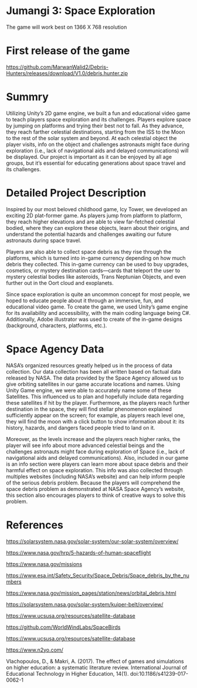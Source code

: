 # Jumangi 3: Space Exploration
The game will work best on 1366 X 768 resolution


# First release of the game
https://github.com/MarwanWalid2/Debris-Hunters/releases/download/V1.0/debris.hunter.zip

# Summry
Utilizing Unity’s 2D game engine, we built a fun and educational video game to teach players space exploration and its challenges. Players explore space by jumping on platforms and trying their best not to fall. As they advance, they reach farther celestial destinations, starting from the ISS to the Moon to the rest of the solar system and beyond. At each celestial object the player visits, info on the object and challenges astronauts might face during exploration (i.e., lack of navigational aids and delayed communications) will be displayed. Our project is important as it can be enjoyed by all age groups, but it’s essential for educating generations about space travel and its challenges.

# Detailed Project Description
Inspired by our most beloved childhood game, Icy Tower, we developed an exciting 2D plat-former game. As players jump from platform to platform, they reach higher elevations and are able to view far-fetched celestial bodied, where they can explore these objects, learn about their origins, and understand the potential hazards and challenges awaiting our future astronauts during space travel.  

Players are also able to collect space debris as they rise through the platforms, which is turned into in-game currency depending on how much debris they collected. This in-game currency can be used to buy upgrades, cosmetics, or mystery destination cards—cards that teleport the user to mystery celestial bodies like asteroids, Trans Neptunian Objects, and even further out in the Oort cloud and exoplanets. 

Since space exploration is quite an uncommon concept for most people, we hoped to educate people about it through an immersive, fun, and educational video game. To create the game, we used Unity’s game engine for its availability and accessibility, with the main coding language being C#. Additionally, Adobe illustrator was used to create of the in-game designs (background, characters, platforms, etc.).

# Space Agency Data
NASA’s organized resources greatly helped us in the process of data collection. Our data collection has been all written based on factual data released by NASA. The data provided by the Space Agency allowed us to give orbiting satellites in our game accurate locations and names. Using Unity Game engine, we were able to accurately name some of these Satellites. This influenced us to plan and hopefully include data regarding these satellites if hit by the player. Furthermore, as the players reach further destination in the space, they will find stellar phenomenon explained sufficiently appear on the screen; for example, as players reach level one, they will find the moon with a click button to show information about it: its history, hazards, and dangers faced people tried to land on it. 

Moreover, as the levels increase and the players reach higher ranks, the player will see info about more advanced celestial beings and the challenges astronauts might face during exploration of Space (i.e., lack of navigational aids and delayed communications). Also, included in our game is an info section were players can learn more about space debris and their harmful effect on space exploration. This info was also collected through multiples websites (including NASA’s website) and can help inform people of the serious debris problem. Because the players will comprehend the space debris problem as demonstrated at NASA Space Agency’s website, this section also encourages players to think of creative ways to solve this problem.

# References
https://solarsystem.nasa.gov/solar-system/our-solar-system/overview/

https://www.nasa.gov/hrp/5-hazards-of-human-spaceflight

https://www.nasa.gov/missions

https://www.esa.int/Safety_Security/Space_Debris/Space_debris_by_the_numbers

https://www.nasa.gov/mission_pages/station/news/orbital_debris.html

https://solarsystem.nasa.gov/solar-system/kuiper-belt/overview/

https://www.ucsusa.org/resources/satellite-database

https://github.com/WorldWindLabs/SpaceBirds

https://www.ucsusa.org/resources/satellite-database

https://www.n2yo.com/

Vlachopoulos, D., & Makri, A. (2017). The effect of games and simulations on higher education: a systematic literature review. International Journal of Educational Technology in Higher Education, 14(1). doi:10.1186/s41239-017-0062-1
